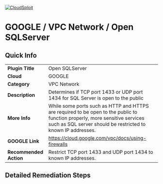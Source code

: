 [![CloudSploit](https://cloudsploit.com/img/logo-new-big-text-100.png "CloudSploit")](https://cloudsploit.com)

# GOOGLE / VPC Network / Open SQLServer

## Quick Info

| | |
|-|-|
| **Plugin Title** | Open SQLServer |
| **Cloud** | GOOGLE |
| **Category** | VPC Network |
| **Description** | Determines if TCP port 1433 or UDP port 1434 for SQL Server is open to the public |
| **More Info** | While some ports such as HTTP and HTTPS are required to be open to the public to function properly, more sensitive services such as SQL server should be restricted to known IP addresses. |
| **GOOGLE Link** | https://cloud.google.com/vpc/docs/using-firewalls |
| **Recommended Action** | Restrict TCP port 1433 and UDP port 1434 to known IP addresses. |

## Detailed Remediation Steps


